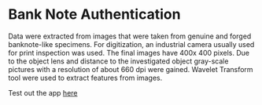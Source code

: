 <h1>Bank Note Authentication</h1>

Data were extracted from images that were taken from genuine and forged banknote-like specimens. For digitization, an industrial camera usually used for print inspection was used. 
The final images have 400x 400 pixels. Due to the object lens and distance to the investigated object gray-scale pictures with a resolution of about 660 dpi were gained. 
Wavelet Transform tool were used to extract features from images.

Test out the app [here](https://bank-authentication-prediction.herokuapp.com/predict)
